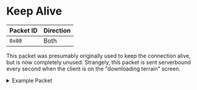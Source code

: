 # Keep Alive
| Packet ID | Direction |
| --- | --- |
| `0x00` | Both |

This packet was presumably originally used to keep the connection alive, but is now completely unused. Strangely, this packet is sent serverbound every second when the client is on the "downloading terrain" screen.

<details>
    <summary>Example Packet</summary>

| Field | Value |
| --- | --- |
</details>

